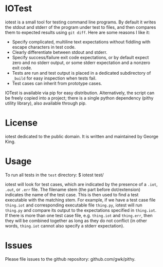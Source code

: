 
# IOTest

iotest is a small tool for testing command line programs. By default it writes the stdout and stderr of the program under test to files, and then compares them to expected results using `git diff`. Here are some reasons I like it:
- Specify complicated, multiline text expectations without fiddling with escape characters in test code.
- Clearly differentiate between stdout and stderr.
- Specify success/failure exit code expectations, or by default expect zero and no stderr output, or some stderr expectation and a nonzero exit code.
- Tests are run and test output is placed in a dedicated subdirectory of `_build` for easy inspection when tests fail.
- Test cases can inherit from prototype cases.

IOTest is available via pip for easy distribution. Alternatively, the script can be freely copied into a project; there is a single python dependency (pithy utility library), also available through pip.


# License

iotest dedicated to the public domain. It is written and maintained by George King.


# Usage

To run all tests in the `test` directory:
$ iotest test/

iotest will look for test cases, which are indicated by the presence of a `.iot`, `.out`, or `.err` file. The filename stem (the part before dot/extension) indicates the name of the test case. This is then used to find a test executable with the matching stem. For example, if we have a test case file `thing.iot` and corresponding executable file `thing.py`, iotest will run `thing.py` and compare its output to the expectations specified in `thing.iot`. If there is more than one test case file, e.g. `thing.iot` and `thing.err`, then they will be combined together as long as they do not conflict (in other words, `thing.iot` cannot also specify a stderr expectation).


# Issues

Please file issues to the github repository: github.com/gwk/pithy.
